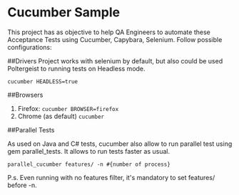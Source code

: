 # Cucumber Sample

This project has as objective to help QA Engineers to automate these Acceptance Tests using Cucumber, Capybara, Selenium. Follow possible configurations:

##Drivers
Project works with selenium by default, but also could be used Poltergeist to running tests on Headless mode.

```cucumber HEADLESS=true```

##Browsers

1. Firefox: ```cucumber BROWSER=firefox```
2. Chrome (as default) ```cucumber```


##Parallel Tests

As used on Java and C# tests, cucumber also allow to run parallel test using gem parallel_tests. It allows to run tests faster as usual.

```parallel_cucumber features/ -n #{number of process}```

P.s.
Even running with no features filter, it's mandatory to set features/ before -n.
